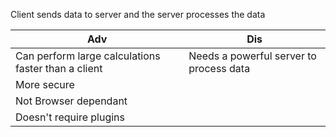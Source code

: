 Client sends data to server and the server processes the data

Adv| Dis
---| ---
Can perform large calculations faster than a client| Needs a powerful server to process data
More secure|
Not Browser dependant|
Doesn't require plugins|

